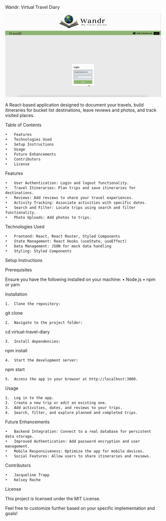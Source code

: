 Wandr: Virtual Travel Diary

![Wandr App Preview](image.png)

A React-based application designed to document your travels, build itineraries for bucket list destinations, leave reviews and photos, and track visited places.

Table of Contents

	•	Features
	•	Technologies Used
	•	Setup Instructions
	•	Usage
	•	Future Enhancements
	•	Contributors
	•	License

Features

	•	User Authentication: Login and logout functionality.
	•	Travel Itineraries: Plan trips and save itineraries for destinations.
	•	Reviews: Add reviews to share your travel experiences.
	•	Activity Tracking: Associate activities with specific dates.
	•	Search and Filter: Locate trips using search and filter functionality.
	•	Photo Uploads: Add photos to trips.

Technologies Used

	•	Frontend: React, React Router, Styled Components
	•	State Management: React Hooks (useState, useEffect)
	•	Data Management: JSON for mock data handling
	•	Styling: Styled Components

Setup Instructions

Prerequisites

Ensure you have the following installed on your machine:
	•	Node.js
	•	npm or yarn

Installation

	1.	Clone the repository:

git clone <repository-url>  


	2.	Navigate to the project folder:

cd virtual-travel-diary  


	3.	Install dependencies:

npm install  


	4.	Start the development server:

npm start  


	5.	Access the app in your browser at http://localhost:3000.

Usage

	1.	Log in to the app.
	2.	Create a new trip or edit an existing one.
	3.	Add activities, dates, and reviews to your trips.
	4.	Search, filter, and explore planned and completed trips.

Future Enhancements

	•	Backend Integration: Connect to a real database for persistent data storage.
	•	Improved Authentication: Add password encryption and user management.
	•	Mobile Responsiveness: Optimize the app for mobile devices.
	•	Social Features: Allow users to share itineraries and reviews.

Contributors

	•	Jacqueline Trapp
    •	Kelsey Roche
    

License

This project is licensed under the MIT License.

Feel free to customize further based on your specific implementation and goals!
